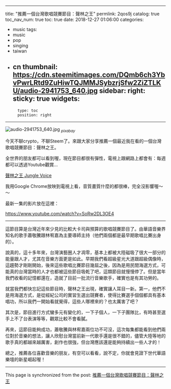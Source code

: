 
---
title: "推薦一個台灣歌唱競賽節目：聲林之王"
permlink: 2qos9j
catalog: true
toc_nav_num: true
toc: true
date: 2018-12-27 01:06:00
categories:
- music
tags:
- music
- pop
- singing
- taiwan
- cn
thumbnail: https://cdn.steemitimages.com/DQmb6ch3YbvPwrLRtd9ZuHiwTQJMMJSybzrjSfw2ZiZTLKU/audio-2941753_640.jpg
sidebar:
    right:
        sticky: true
widgets:
    -
        type: toc
        position: right
---


![audio-2941753_640.jpg](https://cdn.steemitimages.com/DQmb6ch3YbvPwrLRtd9ZuHiwTQJMMJSybzrjSfw2ZiZTLKU/audio-2941753_640.jpg)
<sub>*pixabay*</sub>

今天不聊crypto，不聊Steem了。來跟大家分享推薦一個最近我在看的一個台灣歌唱競賽節目：聲林之王。

全世界的朋友都可以看到喔，現在節目都很有彈性，電視上跟網路上都會有：每週都可以透過Youtube觀賞...

[聲林之王 Jungle Voice](https://www.youtube.com/channel/UCgaEHWsvt6-m6fvnGS5gGxA)

我用Google Chrome放映到電視上看，音質畫質什麼的都很棒，完全沒影響喔～～

最新一集的影片放在這裡：

https://www.youtube.com/watch?v=SoRw2DL3OE4

****

這節目算是台灣近年來少見的比較大卡司與預算的歌唱競賽節目了。由華語音樂界知名的歌手蕭敬騰跟林宥嘉為主要導師主持（他們兩個都是最早期歌唱比賽出身的）。

說真的，這十多年來，台灣演藝圈人才凋零，基本上都被大陸磁吸了很大一部分的能量跟人才，尤其在音樂方面更是如此。早期我們看超級星光大道跟超級偶像時，這趨勢才剛剛開始，後來這些歌唱比賽節目幾屆之後，因為是用民間海選方式，可能真的台灣當時的人才也都被這些節目吸乾了吧，這類節目就慢慢停了。但是當年我們收看的記憶都還在，造就了目前一批流行音樂歌手，確實也是有其功勞的。

就當我們都快忘記這些節目時，聲林之王出現，確實讓人耳目一新。第一，他們不是用海選方式，是從經紀公司的實習生選出競賽者，使得比賽選手個個都具有基本唱功，所以我們一開始看就覺得，這些人哪裡來的？也太厲害了吧？

其次是，節目進行方式蠻多元有變化的，一下子個人，一下子團隊比，有時甚至選手上不了台表演等等，觀眾比較不會看膩。

再來，這節目能夠成功，蕭敬騰與林宥嘉兩位功不可沒，這次每集都能看到他們兩位對於音樂的想法，讓人欣慰台灣當前新一代歌手還是很不錯的，儘管大陸等地的歌手真的都越來越厲害，創作也很強，但台灣應該還是能夠持續出一些人才的！

總之，推薦各位喜歡音樂的朋友，有空可以看看，說不定，你就會見證下世代華語樂壇的新星崛起喔！

- - -

This page is synchronized from the post: [推薦一個台灣歌唱競賽節目：聲林之王](https://steemit.com/@deanliu/2qos9j)
